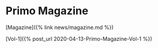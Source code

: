 # Primo Magazine

[Magazine]({% link news/magazine.md %}) 


[Vol-1]({% post_url 2020-04-13-Primo-Magazine-Vol-1 %})
